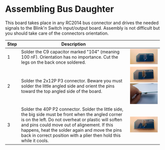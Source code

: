 # Assembling Bus Daughter<A id="a19"></A>

This board takes place in any RC2014 bus connector and drives the needed signals to the Blink'n Switch
input/output board. Assembly is not difficult but you should take care of the connectors orientation.

| Step  | Description                                                        |                                                              |
| ----- | -------------------------------------------------------------------- | ------------------------------------------------------------ |
| 1     | Solder the C9 capacitor marked "104" (meaning 100 nF). Orientation has no importance. Cut the legs on the back once soldered.  | <img src="Pictures/016-capa.jpg" alt="Soldered capacitor" style="zoom: 33%;" /> |
| 2     | Solder the 2x12P P3 connector. Beware you must solder the little angled side and orient the pins toward the top angled side of the board. | <img src="Pictures/017A.jpg" alt="Connector soldering" style="zoom: 33%;" /><img src="Pictures/017B.jpg" alt="Side view" style="zoom:33%;" /> |
| 3     | Solder the 40P P2 connector. Solder the little side, the big side must be front when the angled corner is on the left. Do not overheat or plastic will soften and pins could move out of alignement. If this happens, heat the solder again and move the pins back in correct position with a plier then hold this while it cools. | <img src="Pictures/018.jpg" alt="Soldered connector" style="zoom:50%;" /> |
